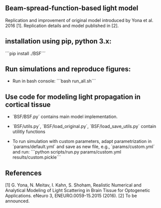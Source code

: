 ## Beam-spread-function-based light model

Replication and improvement of original model introduced by Yona et al. 2016 [1]. Replication details and model published in [2].


## installation using pip, python 3.x:

´´´pip install ./BSF´´´

## Run simulations and reproduce figures:

* Run in bash console: ´´´bash run_all.sh´´´

## Use code for modeling light propagation in cortical tissue

* ´BSF/BSF.py´ contains main model implementation. 

* ´BSF/utils.py´, ´BSF/load_original.py´, ´BSF/load_save_utils.py´ contain utilitly functions

* To run simulation with custom parameters, adapt parametrization in ´params/default.yml´ and save as new file, e.g., ´params/custom.yml´ and run: 
´´´python scripts/run.py params/custom.yml results/custom.pickle´´´


## References
[1] G. Yona, N. Meitav, I. Kahn, S. Shoham, Realistic Numerical and Analytical Modeling of Light Scattering in Brain Tissue for Optogenetic Applications. eNeuro 3, ENEURO.0059-15.2015 (2016).
[2] To be announced.
